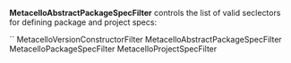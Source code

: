 **MetacelloAbstractPackageSpecFilter** controls the list of valid seclectors for defining package and project specs:

``
MetacelloVersionConstructorFilter
  MetacelloAbstractPackageSpecFilter
    MetacelloPackageSpecFilter
    MetacelloProjectSpecFilter
```